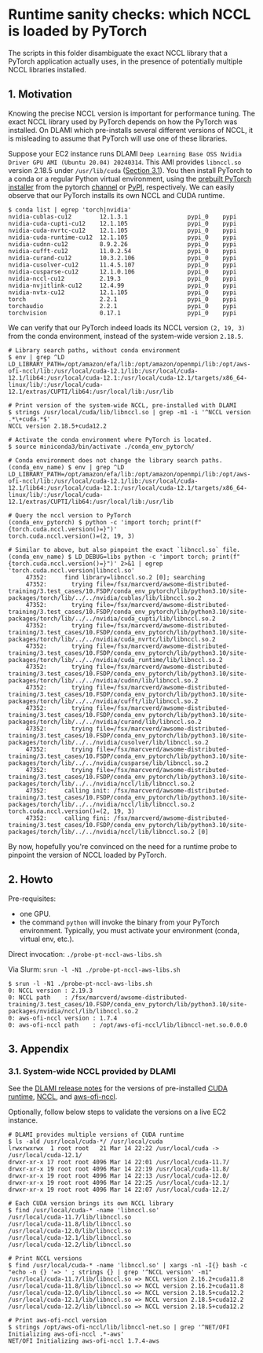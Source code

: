 # Runtime sanity checks: which NCCL is loaded by PyTorch

The scripts in this folder disambiguate the exact NCCL library that a PyTorch application actually
uses, in the presence of potentially multiple NCCL libraries installed.

## 1. Motivation

Knowing the precise NCCL version is important for performance tuning. The exact NCCL library used by
PyTorch depends on how the PyTorch was installed. On DLAMI which pre-installs several different
versions of NCCL, it is misleading to assume that PyTorch will use one of these libraries.

Suppose your EC2 instance runs DLAMI `Deep Learning Base OSS Nvidia Driver GPU AMI (Ubuntu 20.04)
20240314`. This AMI provides `libnccl.so` version 2.18.5 under `/usr/lib/cuda` ([Section
3.1](#31-system-wide-nccl-provided-by-dlami)). You then install PyTorch to a conda or a regular
Python virtual environment, using the [prebuilt PyTorch
installer](https://pytorch.org/get-started/locally/) from the pytorch
[channel](https://anaconda.org/pytorch/repo) or [PyPI](https://pypi.org/project/torch/),
respectively. We can easily observe that our PyTorch installs its own NCCL and CUDA runtime.

```console
$ conda list | egrep 'torch|nvidia'
nvidia-cublas-cu12        12.1.3.1                 pypi_0    pypi
nvidia-cuda-cupti-cu12    12.1.105                 pypi_0    pypi
nvidia-cuda-nvrtc-cu12    12.1.105                 pypi_0    pypi
nvidia-cuda-runtime-cu12  12.1.105                 pypi_0    pypi
nvidia-cudnn-cu12         8.9.2.26                 pypi_0    pypi
nvidia-cufft-cu12         11.0.2.54                pypi_0    pypi
nvidia-curand-cu12        10.3.2.106               pypi_0    pypi
nvidia-cusolver-cu12      11.4.5.107               pypi_0    pypi
nvidia-cusparse-cu12      12.1.0.106               pypi_0    pypi
nvidia-nccl-cu12          2.19.3                   pypi_0    pypi
nvidia-nvjitlink-cu12     12.4.99                  pypi_0    pypi
nvidia-nvtx-cu12          12.1.105                 pypi_0    pypi
torch                     2.2.1                    pypi_0    pypi
torchaudio                2.2.1                    pypi_0    pypi
torchvision               0.17.1                   pypi_0    pypi
```

We can verify that our PyTorch indeed loads its NCCL version `(2, 19, 3)` from the conda
environment, instead of the system-wide version `2.18.5`.

```console
# Library search paths, without conda environment
$ env | grep ^LD
LD_LIBRARY_PATH=/opt/amazon/efa/lib:/opt/amazon/openmpi/lib:/opt/aws-ofi-nccl/lib:/usr/local/cuda-12.1/lib:/usr/local/cuda-12.1/lib64:/usr/local/cuda-12.1:/usr/local/cuda-12.1/targets/x86_64-linux/lib/:/usr/local/cuda-12.1/extras/CUPTI/lib64:/usr/local/lib:/usr/lib

# Print version of the system-wide NCCL, pre-installed with DLAMI
$ strings /usr/local/cuda/lib/libnccl.so | grep -m1 -i '^NCCL version .*\+cuda.*$'
NCCL version 2.18.5+cuda12.2

# Activate the conda environment where PyTorch is located.
$ source miniconda3/bin/activate ./conda_env_pytorch/

# Conda environment does not change the library search paths.
(conda_env_name) $ env | grep ^LD
LD_LIBRARY_PATH=/opt/amazon/efa/lib:/opt/amazon/openmpi/lib:/opt/aws-ofi-nccl/lib:/usr/local/cuda-12.1/lib:/usr/local/cuda-12.1/lib64:/usr/local/cuda-12.1:/usr/local/cuda-12.1/targets/x86_64-linux/lib/:/usr/local/cuda-12.1/extras/CUPTI/lib64:/usr/local/lib:/usr/lib

# Query the nccl version to PyTorch
(conda_env_pytorch) $ python -c 'import torch; print(f"{torch.cuda.nccl.version()=}")'
torch.cuda.nccl.version()=(2, 19, 3)

# Similar to above, but also pinpoint the exact `libnccl.so` file.
(conda_env_name) $ LD_DEBUG=libs python -c 'import torch; print(f"{torch.cuda.nccl.version()=}")' 2>&1 | egrep 'torch.cuda.nccl.version|libnccl.so'
     47352:     find library=libnccl.so.2 [0]; searching
     47352:       trying file=/fsx/marcverd/awsome-distributed-training/3.test_cases/10.FSDP/conda_env_pytorch/lib/python3.10/site-packages/torch/lib/../../nvidia/cublas/lib/libnccl.so.2
     47352:       trying file=/fsx/marcverd/awsome-distributed-training/3.test_cases/10.FSDP/conda_env_pytorch/lib/python3.10/site-packages/torch/lib/../../nvidia/cuda_cupti/lib/libnccl.so.2
     47352:       trying file=/fsx/marcverd/awsome-distributed-training/3.test_cases/10.FSDP/conda_env_pytorch/lib/python3.10/site-packages/torch/lib/../../nvidia/cuda_nvrtc/lib/libnccl.so.2
     47352:       trying file=/fsx/marcverd/awsome-distributed-training/3.test_cases/10.FSDP/conda_env_pytorch/lib/python3.10/site-packages/torch/lib/../../nvidia/cuda_runtime/lib/libnccl.so.2
     47352:       trying file=/fsx/marcverd/awsome-distributed-training/3.test_cases/10.FSDP/conda_env_pytorch/lib/python3.10/site-packages/torch/lib/../../nvidia/cudnn/lib/libnccl.so.2
     47352:       trying file=/fsx/marcverd/awsome-distributed-training/3.test_cases/10.FSDP/conda_env_pytorch/lib/python3.10/site-packages/torch/lib/../../nvidia/cufft/lib/libnccl.so.2
     47352:       trying file=/fsx/marcverd/awsome-distributed-training/3.test_cases/10.FSDP/conda_env_pytorch/lib/python3.10/site-packages/torch/lib/../../nvidia/curand/lib/libnccl.so.2
     47352:       trying file=/fsx/marcverd/awsome-distributed-training/3.test_cases/10.FSDP/conda_env_pytorch/lib/python3.10/site-packages/torch/lib/../../nvidia/cusolver/lib/libnccl.so.2
     47352:       trying file=/fsx/marcverd/awsome-distributed-training/3.test_cases/10.FSDP/conda_env_pytorch/lib/python3.10/site-packages/torch/lib/../../nvidia/cusparse/lib/libnccl.so.2
     47352:       trying file=/fsx/marcverd/awsome-distributed-training/3.test_cases/10.FSDP/conda_env_pytorch/lib/python3.10/site-packages/torch/lib/../../nvidia/nccl/lib/libnccl.so.2
     47352:     calling init: /fsx/marcverd/awsome-distributed-training/3.test_cases/10.FSDP/conda_env_pytorch/lib/python3.10/site-packages/torch/lib/../../nvidia/nccl/lib/libnccl.so.2
torch.cuda.nccl.version()=(2, 19, 3)
     47352:     calling fini: /fsx/marcverd/awsome-distributed-training/3.test_cases/10.FSDP/conda_env_pytorch/lib/python3.10/site-packages/torch/lib/../../nvidia/nccl/lib/libnccl.so.2 [0]
```

By now, hopefully you're convinced on the need for a runtime probe to pinpoint the version of NCCL
loaded by PyTorch.

## 2. Howto

Pre-requisites:

- one GPU.
- the command `python` will invoke the binary from your PyTorch environment. Typically, you must
  activate your environment (conda, virtual env, etc.).

Direct invocation: `./probe-pt-nccl-aws-libs.sh`

Via Slurm: `srun -l -N1 ./probe-pt-nccl-aws-libs.sh`

```console
$ srun -l -N1 ./probe-pt-nccl-aws-libs.sh
0: NCCL version : 2.19.3
0: NCCL path    : /fsx/marcverd/awsome-distributed-training/3.test_cases/10.FSDP/conda_env_pytorch/lib/python3.10/site-packages/nvidia/nccl/lib/libnccl.so.2
0: aws-ofi-nccl version : 1.7.4
0: aws-ofi-nccl path    : /opt/aws-ofi-nccl/lib/libnccl-net.so.0.0.0
```

## 3. Appendix

### 3.1. System-wide NCCL provided by DLAMI

See the [DLAMI release
notes](https://aws.amazon.com/releasenotes/aws-deep-learning-base-gpu-ami-ubuntu-20-04/) for the
versions of pre-installed [CUDA runtime](https://docs.nvidia.com/cuda/),
[NCCL](https://github.com/NVIDIA/nccl), and [aws-ofi-nccl](https://github.com/aws/aws-ofi-nccl).

Optionally, follow below steps to validate the versions on a live EC2 instance.

```console
# DLAMI provides multiple versions of CUDA runtime
$ ls -ald /usr/local/cuda-*/ /usr/local/cuda
lrwxrwxrwx  1 root root   21 Mar 14 22:22 /usr/local/cuda -> /usr/local/cuda-12.1/
drwxr-xr-x 17 root root 4096 Mar 14 22:01 /usr/local/cuda-11.7/
drwxr-xr-x 19 root root 4096 Mar 14 22:19 /usr/local/cuda-11.8/
drwxr-xr-x 19 root root 4096 Mar 14 22:13 /usr/local/cuda-12.0/
drwxr-xr-x 19 root root 4096 Mar 14 22:25 /usr/local/cuda-12.1/
drwxr-xr-x 19 root root 4096 Mar 14 22:07 /usr/local/cuda-12.2/

# Each CUDA version brings its own NCCL library
$ find /usr/local/cuda-* -name 'libnccl.so'
/usr/local/cuda-11.7/lib/libnccl.so
/usr/local/cuda-11.8/lib/libnccl.so
/usr/local/cuda-12.0/lib/libnccl.so
/usr/local/cuda-12.1/lib/libnccl.so
/usr/local/cuda-12.2/lib/libnccl.so

# Print NCCL versions
$ find /usr/local/cuda-* -name 'libnccl.so' | xargs -n1 -I{} bash -c  "echo -n {} '=> ' ; strings {} | grep '^NCCL version' -m1"
/usr/local/cuda-11.7/lib/libnccl.so => NCCL version 2.16.2+cuda11.8
/usr/local/cuda-11.8/lib/libnccl.so => NCCL version 2.16.2+cuda11.8
/usr/local/cuda-12.0/lib/libnccl.so => NCCL version 2.18.5+cuda12.2
/usr/local/cuda-12.1/lib/libnccl.so => NCCL version 2.18.5+cuda12.2
/usr/local/cuda-12.2/lib/libnccl.so => NCCL version 2.18.5+cuda12.2

# Print aws-ofi-nccl version
$ strings /opt/aws-ofi-nccl/lib/libnccl-net.so | grep '^NET/OFI Initializing aws-ofi-nccl .*-aws'
NET/OFI Initializing aws-ofi-nccl 1.7.4-aws
```
